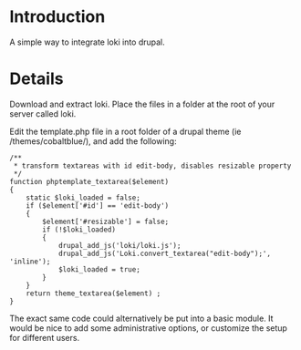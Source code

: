 # Introduction #

A simple way to integrate loki into drupal.

# Details #

Download and extract loki. Place the files in a folder at the root of your server called loki.

Edit the template.php file in a root folder of a drupal theme (ie /themes/cobaltblue/), and add the following:

```
/**
 * transform textareas with id edit-body, disables resizable property
 */
function phptemplate_textarea($element)
{
	static $loki_loaded = false;
	if ($element['#id'] == 'edit-body')
	{
		$element['#resizable'] = false;
		if (!$loki_loaded)
		{
			drupal_add_js('loki/loki.js');
			drupal_add_js('Loki.convert_textarea("edit-body");', 'inline');
			$loki_loaded = true;
		}
	}
	return theme_textarea($element) ;
}
```

The exact same code could alternatively be put into a basic module. It would be nice to add some administrative options, or customize the setup for different users.